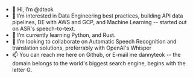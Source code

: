 - 👋 Hi, I’m @dteok
- 👀 I’m interested in Data Engineering best practices, building API data pipelines, DE with AWS and GCP, and Machine Learning -- started out on ASR's speech-to-text.
- 🌱 I’m currently learning Python, and Rust.
- 💞️ I’m looking to collaborate on Automatic Speech Recognition and translation solutions, preferrably with OpenAI's Whisper
- 📫 You can reach me here on Github, or E-mail me dannyteok -- the domain belongs to the world's biggest search engine, begins with the letter G.

<!---
dteok/dteok is a ✨ special ✨ repository because its `README.md` (this file) appears on your GitHub profile.
You can click the Preview link to take a look at your changes.
--->
